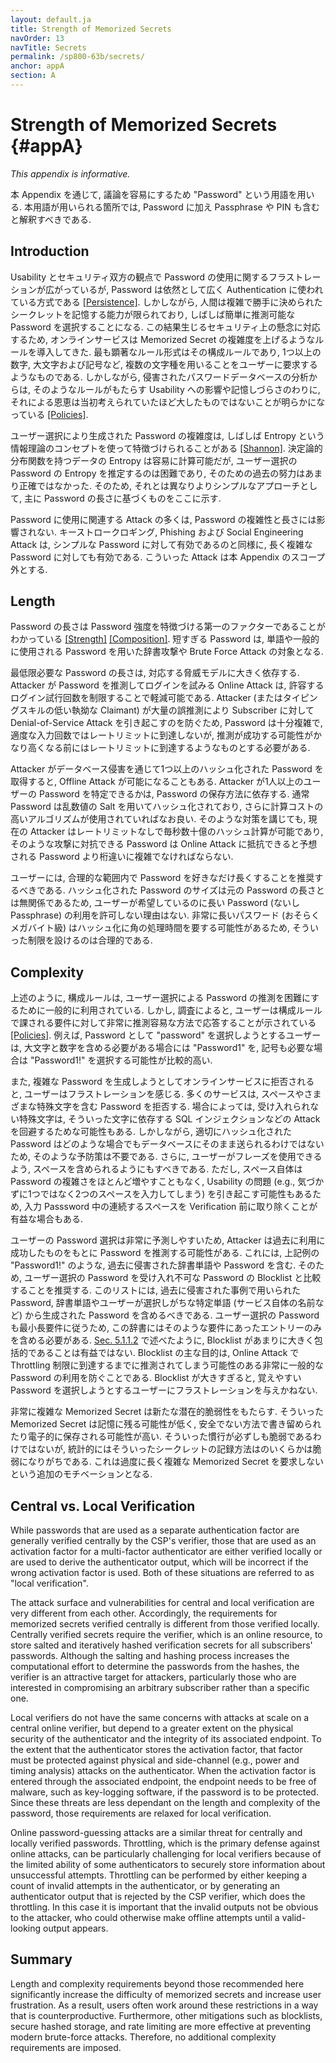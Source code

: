 ```yaml
---
layout: default.ja
title: Strength of Memorized Secrets
navOrder: 13
navTitle: Secrets
permalink: /sp800-63b/secrets/
anchor: appA
section: A
---
```


# Strength of Memorized Secrets {#appA}

*This appendix is informative.*

<!--
Throughout this appendix, the word "password" is used for ease of discussion. Where used, it should be interpreted to include passphrases and PINs as well as passwords.
-->

本 Appendix を通じて, 議論を容易にするため "Password" という用語を用いる.
本用語が用いられる箇所では, Password に加え Passphrase や PIN も含むと解釈すべきである.

## Introduction

<!--
Despite widespread frustration with the use of passwords from both a usability and security standpoint, they remain a very widely used form of authentication [[Persistence]](references.md#ref-persistence). Humans, however, have only a limited ability to memorize complex, arbitrary secrets, so they often choose passwords that can be easily guessed. To address the resultant security concerns, online services have introduced rules in an effort to increase the complexity of these memorized secrets. The most notable form of these is composition rules, which require the user to choose passwords constructed using a mix of character types, such as at least one digit, uppercase letter, and symbol. However, analyses of breached password databases reveal that the benefit of such rules is not nearly as significant as initially thought [[Policies]](references.md#ref-policies), although the impact on usability and memorability is severe.
-->

Usability とセキュリティ双方の観点で Password の使用に関するフラストレーションが広がっているが, Password は依然として広く Authentication に使われている方式である [[Persistence]](references.md#ref-persistence).
しかしながら, 人間は複雑で勝手に決められたシークレットを記憶する能力が限られており, しばしば簡単に推測可能な Password を選択することになる.
この結果生じるセキュリティ上の懸念に対応するため, オンラインサービスは Memorized Secret の複雑度を上げるようなルールを導入してきた.
最も顕著なルール形式はその構成ルールであり, 1つ以上の数字, 大文字および記号など, 複数の文字種を用いることをユーザーに要求するようなものである.
しかしながら, 侵害されたパスワードデータベースの分析からは, そのようなルールがもたらす Usability への影響や記憶しづらさのわりに, それによる恩恵は当初考えられていたほど大したものではないことが明らかになっている [[Policies]](references.md#ref-policies).

<!--
Complexity of user-chosen passwords has often been characterized using the information theory concept of entropy [[Shannon]](references.md#ref-shannon). While entropy can be readily calculated for data having deterministic distribution functions, estimating the entropy for user-chosen passwords is difficult and past efforts to do so have not been particularly accurate. For this reason, a different and somewhat simpler approach, based primarily on password length, is presented herein.
-->

ユーザー選択により生成された Password の複雑度は, しばしば Entropy という情報理論のコンセプトを使って特徴づけられることがある [[Shannon]](references.md#ref-shannon).
決定論的分布関数を持つデータの Entropy は容易に計算可能だが, ユーザー選択の Password の Entropy を推定するのは困難であり, そのための過去の努力はあまり正確ではなかった.
そのため, それとは異なりよりシンプルなアプローチとして, 主に Password の長さに基づくものをここに示す.

<!--
Many attacks associated with the use of passwords are not affected by password complexity and length. Keystroke logging, phishing, and social engineering attacks are equally effective on lengthy, complex passwords as simple ones. These attacks are outside the scope of this Appendix.
-->

Password に使用に関連する Attack の多くは, Password の複雑性と長さには影響されない.
キーストロークロギング, Phishing および Social Engineering Attack は, シンプルな Password に対して有効であるのと同様に, 長く複雑な Password に対しても有効である.
こういった Attack は本 Appendix のスコープ外とする.

## Length

<!--
Password length has been found to be a primary factor in characterizing password strength [[Strength]](references.md#ref-strength) [[Composition]](references.md#ref-composition). Passwords that are too short yield to brute force attacks as well as to dictionary attacks using words and commonly chosen passwords.
-->

Password の長さは Password 強度を特徴づける第一のファクターであることがわかっている [[Strength]](references.md#ref-strength) [[Composition]](references.md#ref-composition).
短すぎる Password は, 単語や一般的に使用される Password を用いた辞書攻撃や Brute Force Attack の対象となる.

<!--
The minimum password length that should be required depends to a large extent on the threat model being addressed. Online attacks where the attacker attempts to log in by guessing the password can be mitigated by limiting the rate of login attempts permitted. In order to prevent an attacker (or a persistent claimant with poor typing skills) from easily inflicting a denial-of-service attack on the subscriber by making many incorrect guesses, passwords need to be complex enough that rate limiting does not occur after a modest number of erroneous attempts, but does occur before there is a significant chance of a successful guess.
-->

最低限必要な Password の長さは, 対応する脅威モデルに大きく依存する.
Attacker が Password を推測してログインを試みる Online Attack は, 許容するログイン試行回数を制限することで軽減可能である.
Attacker (またはタイピングスキルの低い執拗な Claimant) が大量の誤推測により Subscriber に対して Denial-of-Service Attack を引き起こすのを防ぐため, Password は十分複雑で, 適度な入力回数ではレートリミットに到達しないが, 推測が成功する可能性がかなり高くなる前にはレートリミットに到達するようなものとする必要がある.

<!--
Offline attacks are sometimes possible when one or more hashed passwords is obtained by the attacker through a database breach. The ability of the attacker to determine one or more users' passwords depends on the way in which the password is stored. Commonly, passwords are salted with a random value and hashed, preferably using a computationally expensive algorithm. Even with such measures, the current ability of attackers to compute many billions of hashes per second with no rate limiting requires passwords intended to resist such attacks to be orders of magnitude more complex than those that are expected to resist only online attacks.
-->

Attacker がデータベース侵害を通じて1つ以上のハッシュ化された Password を取得すると, Offline Attack が可能になることもある.
Attacker が1人以上のユーザーの Password を特定できるかは, Password の保存方法に依存する.
通常 Password は乱数値の Salt を用いてハッシュ化されており, さらに計算コストの高いアルゴリズムが使用されていればなお良い.
そのような対策を講じても, 現在の Attacker はレートリミットなしで毎秒数十億のハッシュ計算が可能であり, そのような攻撃に対抗できる Password は Online Attack に抵抗できると予想される Password より桁違いに複雑でなければならない.

<!--
Users should be encouraged to make their passwords as lengthy as they want, within reason. Since the size of a hashed password is independent of its length, there is no reason not to permit the use of lengthy passwords (or pass phrases) if the user wishes. Extremely long passwords (perhaps megabytes in length) could conceivably require excessive processing time to hash, so it is reasonable to have some limit.
-->

ユーザーには, 合理的な範囲内で Password を好きなだけ長くすることを推奨するべきである.
ハッシュ化された Password のサイズは元の Password の長さとは無関係であるため, ユーザーが希望しているのに長い Password (ないし Passphrase) の利用を許可しない理由はない.
非常に長いパスワード (おそらくメガバイト級) はハッシュ化に角の処理時間を要する可能性があるため, そういった制限を設けるのは合理的である.

## Complexity

<!--
As noted above, composition rules are commonly used in an attempt to increase the difficulty of guessing user-chosen passwords. Research has shown, however, that users respond in very predictable ways to the requirements imposed by composition rules [[Policies]](references.md#ref-policies). For example, a user that might have chosen "password" as their password would be relatively likely to choose "Password1" if required to include an uppercase letter and a number, or "Password1!" if a symbol is also required.
-->

上述のように, 構成ルールは, ユーザー選択による Password の推測を困難にするために一般的に利用されている.
しかし, 調査によると, ユーザーは構成ルールで課される要件に対して非常に推測容易な方法で応答することが示されている [[Policies]](references.md#ref-policies).
例えば, Password として "password" を選択しようとするユーザーは, 大文字と数字を含める必要がある場合には "Password1" を, 記号も必要な場合は "Password1!" を選択する可能性が比較的高い.

<!--
Users also express frustration when attempts to create complex passwords are rejected by online services. Many services reject passwords with spaces and various special characters. In some cases, the special characters that are not accepted might be an effort to avoid attacks like SQL injection that depend on those characters. But a properly hashed password would not be sent intact to a database in any case, so such precautions are unnecessary. Users should also be able to include space characters to allow the use of phrases. Spaces themselves, however, add little to the complexity of passwords and may introduce usability issues (e.g., the undetected use of two spaces rather than one), so it may be beneficial to remove repeated spaces in typed passwords prior to verification.
-->

また, 複雑な Password を生成しようとしてオンラインサービスに拒否されると, ユーザーはフラストレーションを感じる.
多くのサービスは, スペースやさまざまな特殊文字を含む Password を拒否する.
場合によっては, 受け入れられない特殊文字は, そういった文字に依存する SQL インジェクションなどの Attack を回避するためな可能性もある.
しかしながら, 適切にハッシュ化された Password はどのような場合でもデータベースにそのまま送られるわけではないため, そのような予防策は不要である.
さらに, ユーザーがフレーズを使用できるよう, スペースを含められるようにもすべきである.
ただし, スペース自体は Password の複雑さをほとんど増やすこともなく, Usability の問題 (e.g., 気づかずに1つではなく2つのスペースを入力してしまう) を引き起こす可能性もあるため, 入力 Passsword 中の連続するスペースを Verification 前に取り除くことが有益な場合もある.

<!--
Users' password choices are very predictable, so attackers are likely to guess passwords that have been successful in the past. These include dictionary words and passwords from previous breaches, such as the "Password1!" example above. For this reason, it is recommended that passwords chosen by users be compared against a blocklist of unacceptable passwords. This list should include passwords from previous breach corpuses, dictionary words, and specific words (such as the name of the service itself) that users are likely to choose. Since user choice of passwords will also be governed by a minimum length requirement, this dictionary need only include entries meeting that requirement. As noted in [Sec. 5.1.1.2](sec5_authenticators.md#memsecretver), it is not beneficial for the blocklist to be excessively large or comprehensive, since its primary purpose is to prevent the use of very common passwords that might be guessed in an online attack before throttling restrictions take effect. An excessively large blocklist is likely to frustrate users that attempt to choose a memorable password.
-->

ユーザーの Password 選択は非常に予測しやすいため, Attacker は過去に利用に成功したものをもとに Password を推測する可能性がある.
これには, 上記例の "Password1!" のような, 過去に侵害された辞書単語や Password を含む.
そのため, ユーザー選択の Password を受け入れ不可な Password の Blocklist と比較することを推奨する.
このリストには, 過去に侵害された事例で用いられた Password, 辞書単語やユーザーが選択しがちな特定単語 (サービス自体の名前など) から生成された Password を含めるべきである.
ユーザー選択の Password も最小長要件に従うため, この辞書にはそのような要件にあったエントリーのみを含める必要がある.
[Sec. 5.1.1.2](sec5_authenticators.md#memsecretver) で述べたように, Blocklist があまりに大きく包括的であることは有益ではない.
Blocklist の主な目的は, Online Attack で Throttling 制限に到達するまでに推測されてしまう可能性のある非常に一般的な Password の利用を防ぐことである.
Blocklist が大きすぎると, 覚えやすい Password を選択しようとするユーザーにフラストレーションを与えかねない.

<!--
Highly complex memorized secrets introduce a new potential vulnerability: they are less likely to be memorable, and it is more likely that they will be written down or stored electronically in an unsafe manner. While these practices are not necessarily vulnerable, statistically some methods of recording such secrets will be. This is an additional motivation not to require excessively long or complex memorized secrets.
-->

非常に複雑な Memorized Secret は新たな潜在的脆弱性をもたらす.
そういった Memorized Secret は記憶に残る可能性が低く, 安全でない方法で書き留められたり電子的に保存される可能性が高い.
そういった慣行が必ずしも脆弱であるわけではないが, 統計的にはそういったシークレットの記録方法はのいくらかは脆弱になりがちである.
これは過度に長く複雑な Memorized Secret を要求しないという追加のモチベーションとなる.

## Central vs. Local Verification

While passwords that are used as a separate authentication factor are generally verified centrally by the CSP's verifier, those that are used as an activation factor for a multi-factor authenticator are either verified locally or are used to derive the authenticator output, which will be incorrect if the wrong activation factor is used. Both of these situations are referred to as "local verification".

The attack surface and vulnerabilities for central and local verification are very different from each other. Accordingly, the requirements for memorized secrets verified centrally is different from those verified locally. Centrally verified secrets require the verifier, which is an online resource, to store salted and iteratively hashed verification secrets for all subscribers' passwords. Although the salting and hashing process increases the computational effort to determine the passwords from the hashes, the verifier is an attractive target for attackers, particularly those who are interested in compromising an arbitrary subscriber rather than a specific one.

Local verifiers do not have the same concerns with attacks at scale on a central online verifier, but depend to a greater extent on the physical security of the authenticator and the integrity of its associated endpoint. To the extent that the authenticator stores the activation factor, that factor must be protected against physical and side-channel (e.g., power and timing analysis) attacks on the authenticator. When the activation factor is entered through the associated endpoint, the endpoint needs to be free of malware, such as key-logging software, if the password is to be protected. Since these threats are less dependant on the length and complexity of the password, those requirements are relaxed for local verification.

Online password-guessing attacks are a similar threat for centrally and locally verified passwords. Throttling, which is the primary defense against online attacks, can be particularly challenging for local verifiers because of the limited ability of some authenticators to securely store information about unsuccessful attempts. Throttling can be performed by either keeping a count of invalid attempts in the authenticator, or by generating an authenticator output that is rejected by the CSP verifier, which does the throttling. In this case it is important that the invalid outputs not be obvious to the attacker, who could otherwise make offline attempts until a valid-looking output appears.

## Summary

Length and complexity requirements beyond those recommended here significantly increase the difficulty of memorized secrets and increase user frustration. As a result, users often work around these restrictions in a way that is counterproductive. Furthermore, other mitigations such as blocklists, secure hashed storage, and rate limiting are more effective at preventing modern brute-force attacks. Therefore, no additional complexity requirements are imposed.
